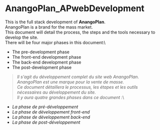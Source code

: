 <!--! PROJECT DESCRIPTION -->

# AnangoPlan_APwebDevelopment

This is the full stack development of **AnangoPlan**.\
AnangoPlan is a brand for the mass market.\
This document will detail the process, the steps and the tools necessary to develop the site.\
There will be four major phases in this document:\

- The pre-development phase
- The front-end development phase
- The back-end development phase
- The post-development phase

> _Il s'agit du développement complet du site web *AnangoPlan*._\
> _AnangoPlan est une marque pour la vente de masse._\
> _Ce document détaillera le processus, les étapes et les outils nécessaires au développement du site._\
> _Il y aura quatre grandes phases dans ce document :_\

- _La phase de pré-développement_
- _La phase de développement front-end_
- _La phase de développement back-end_
- _La phase de post-développement_
